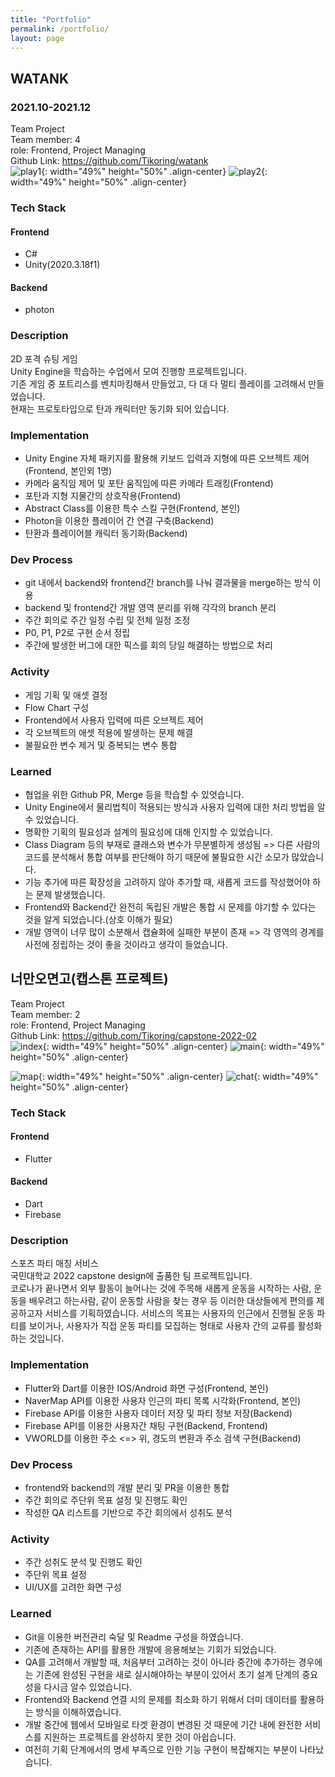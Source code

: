 ```yaml
---
title: "Portfolio"
permalink: /portfolio/
layout: page
---
```


## WATANK
### 2021.10-2021.12
Team Project  
Team member: 4  
role: Frontend, Project Managing  
Github Link: <https://github.com/Tikoring/watank>  
![play1](../image/WATANK/play_image1.JPG "play_image1"){: width="49%" height="50%" .align-center}
![play2](../image/WATANK/play_image2.JPG "play_image2"){: width="49%" height="50%" .align-center}  
  
### Tech Stack
#### Frontend
* C#
* Unity(2020.3.18f1) 
 
#### Backend
* photon
  
### Description
2D 포격 슈팅 게임  
Unity Engine을 학습하는 수업에서 모여 진행항 프로젝트입니다.  
기존 게임 중 포트리스를 벤치마킹해서 만들었고, 다 대 다 멀티 플레이를 고려해서 만들었습니다.  
현재는 프로토타입으로 탄과 캐릭터만 동기화 되어 있습니다.  

### Implementation
* Unity Engine 자체 패키지를 활용해 키보드 입력과 지형에 따른 오브젝트 제어(Frontend, 본인외 1명)
* 카메라 움직임 제어 및 포탄 움직임에 따른 카메라 트래킹(Frontend)
* 포탄과 지형 지물간의 상호작용(Frontend)
* Abstract Class를 이용한 특수 스킬 구현(Frontend, 본인)
* Photon을 이용한 플레이어 간 연결 구축(Backend)
* 탄환과 플레이어블 캐릭터 동기화(Backend)

### Dev Process
* git 내에서 backend와 frontend간 branch를 나눠 결과물을 merge하는 방식 이용
 * backend 및 frontend간 개발 영역 분리를 위해 각각의 branch 분리
* 주간 회의로 주간 일정 수립 및 전체 일정 조정
* P0, P1, P2로 구현 순서 정립
* 주간에 발생한 버그에 대한 픽스를 회의 당일 해결하는 방법으로 처리

### Activity
* 게임 기획 및 애셋 결정
* Flow Chart 구성
* Frontend에서 사용자 입력에 따른 오브젝트 제어
* 각 오브젝트의 애셋 적용에 발생하는 문제 해결
* 불필요한 변수 제거 및 중복되는 변수 통합

### Learned
* 협업을 위한 Github PR, Merge 등을 학습할 수 있엇습니다.
* Unity Engine에서 물리법칙이 적용되는 방식과 사용자 입력에 대한 처리 방법을 알 수 있었습니다.
* 명확한 기획의 필요성과 설계의 필요성에 대해 인지할 수 있었습니다.
 * Class Diagram 등의 부재로 클래스와 변수가 무분별하게 생성됨 => 다른 사람의 코드를 분석해서 통합 여부를 판단해야 하기 때문에 불필요한 시간 소모가 많았습니다.
 * 기능 추가에 따른 확장성을 고려하지 않아 추가할 때, 새롭게 코드를 작성했어야 하는 문제 발생했습니다.
* Frontend와 Backend간 완전히 독립된 개발은 통합 시 문제를 야기할 수 있다는 것을 알게 되었습니다.(상호 이해가 필요)
* 개발 영역이 너무 많이 소분해서 캡슐화에 실패한 부분이 존재 => 각 영역의 경계를 사전에 정립하는 것이 좋을 것이라고 생각이 들었습니다.

  
  
## 너만오면고(캡스톤 프로젝트)
Team Project  
Team member: 2  
role: Frontend, Project Managing  
Github Link: <https://github.com/Tikoring/capstone-2022-02>  
![index](../image/Capstone/Index.jpg "index"){: width="49%" height="50%" .align-center}
![main](../image/Capstone/Main.jpg "main"){: width="49%" height="50%" .align-center}  
  
![map](../image/Capstone/Map.jpg "map"){: width="49%" height="50%" .align-center}
![chat](../image/Capstone/Chat.jpg "chat"){: width="49%" height="50%" .align-center}
  
### Tech Stack
#### Frontend
* Flutter  

#### Backend
* Dart
* Firebase
  
### Description
스포츠 파티 매칭 서비스  
국민대학교 2022 capstone design에 출품한 팀 프로젝트입니다.  
코로나가 끝나면서 외부 활동이 늘어나는 것에 주목해 새롭게 운동을 시작하는 사람, 운동을 배우려고 하는사람, 같이 운동할 사람을 찾는 경우 등 이러한 대상들에게 편의를 제공하고자 서비스를 기획하였습니다.
서비스의 목표는 사용자의 인근에서 진행될 운동 파티를 보이거나, 사용자가 직접 운동 파티를 모집하는 형태로 사용자 간의 교류를 활성화하는 것입니다.

### Implementation
* Flutter와 Dart를 이용한 IOS/Android 화면 구성(Frontend, 본인)
* NaverMap API를 이용한 사용자 인근의 파티 목록 시각화(Frontend, 본인)
* Firebase API를 이용한 사용자 데이터 저장 및 파티 정보 저장(Backend)
* Firebase API를 이용한 사용자간 채팅 구현(Backend, Frontend)
* VWORLD를 이용한 주소 <=> 위, 경도의 변환과 주소 검색 구현(Backend)

### Dev Process
* frontend와 backend의 개발 분리 및 PR을 이용한 통합
* 주간 회의로 주단위 목표 설정 및 진행도 확인
* 작성한 QA 리스트를 기반으로 주간 회의에서 성취도 분석

### Activity
* 주간 성취도 분석 및 진행도 확인
* 주단위 목표 설정
* UI/UX를 고려한 화면 구성

### Learned
* Git을 이용한 버전관리 숙달 및 Readme 구성을 하였습니다.
* 기존에 존재하는 API를 활용한 개발에 응용해보는 기회가 되었습니다.
* QA를 고려해서 개발할 때, 처음부터 고려하는 것이 아니라 중간에 추가하는 경우에는 기존에 완성된 구현을 새로 실시해야하는 부분이 있어서 초기 설계 단계의 중요성을 다시금 알수 있었습니다.
* Frontend와 Backend 연결 시의 문제를 최소화 하기 위해서 더미 데이터를 활용하는 방식을 이해하였습니다.
* 개발 중간에 웹에서 모바일로 타겟 환경이 변경된 것 때문에 기간 내에 완전한 서비스를 지원하는 프로젝트를 완성하지 못한 것이 아쉽습니다.
* 여전히 기획 단계에서의 명세 부족으로 인한 기능 구현이 복잡해지는 부분이 나타났습니다.